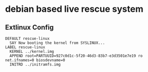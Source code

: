 debian based live rescue system
===================================


## Extlinux Config ##

```
DEFAULT rescue-linux
  SAY Now booting the kernel from SYSLINUX...
LABEL rescue-linux
  KERNEL ../kernel.img
  APPEND root=PARTUUID=927c0d1c-5f20-46d3-83b7-e3d3501e7e19 ro net.ifnames=0 biosdevname=0
  INITRD ../initramfs.img
```